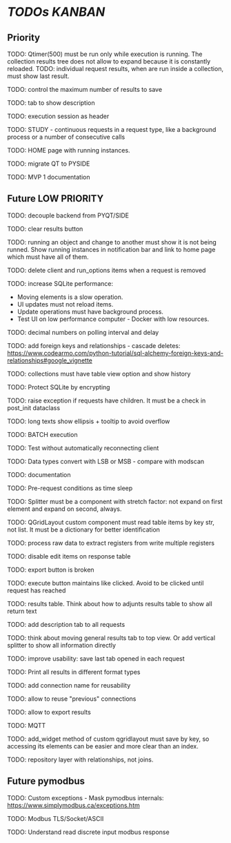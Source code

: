 # *TODOs KANBAN*

## Priority

TODO: Qtimer(500) must be run only while execution is running. The collection results tree does not allow to expand because it is constantly reloaded.
TODO: individual request results, when are run inside a collection, must show last result.

TODO: control the maximum number of results to save

TODO: tab to show description

TODO: execution session as header

TODO: STUDY - continuous requests in a request type, like a background process or a number of consecutive calls

TODO: HOME page with running instances.

TODO: migrate QT to PYSIDE

TODO: MVP 1 documentation

## Future LOW PRIORITY

TODO: decouple backend from PYQT/SIDE

TODO: clear results button

TODO: running an object and change to another must show it is not being runned. Show running instances in notification bar and link to home page which must have all of them.

TODO: delete client and run_options items when a request is removed

TODO: increase SQLite performance:
- Moving elements is a slow operation.
- UI updates must not reload items.
- Update operations must have background process.
- Test UI on low performance computer - Docker with low resources.

TODO: decimal numbers on polling interval and delay

TODO: add foreign keys and relationships - cascade deletes: https://www.codearmo.com/python-tutorial/sql-alchemy-foreign-keys-and-relationships#google_vignette

TODO: collections must have table view option and show history

TODO: Protect SQLite by encrypting

TODO: raise exception if requests have children. It must be a check in post_init dataclass

TODO: long texts show ellipsis + tooltip to avoid overflow

TODO: BATCH execution 

TODO: Test without automatically reconnecting client

TODO: Data types convert with LSB or MSB - compare with modscan

TODO: documentation

TODO: Pre-request conditions as time sleep

TODO: Splitter must be a component with stretch factor: not expand on first element and expand on second, always.

TODO: QGridLayout custom component must read table items by key str, not list. It must be a dictionary for better identification

TODO: process raw data to extract registers from write multiple registers

TODO: disable edit items on response table

TODO: export button is broken

TODO: execute button maintains like clicked. Avoid to be clicked until request has reached

TODO: results table. Think about how to adjunts results table to show all return text

TODO: add description tab to all requests

TODO: think about moving general results tab to top view. Or add vertical splitter to show all information directly

TODO: improve usability: save last tab opened in each request

TODO: Print all results in different format types

TODO: add connection name for reusability

TODO: allow to reuse "previous" connections

TODO: allow to export results

TODO: MQTT

TODO: add_widget method of custom qgridlayout must save by key, so accessing its elements can be easier and more clear than an index.

TODO: repository layer with relationships, not joins.

## Future pymodbus

TODO: Custom exceptions - Mask pymodbus internals: https://www.simplymodbus.ca/exceptions.htm

TODO: Modbus TLS/Socket/ASCII

TODO: Understand read discrete input modbus response

